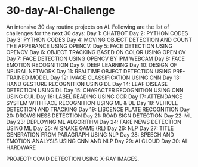 # 30-day-AI-Challenge
An intensive 30 day routine projects on AI.
Following are the list of challenges for the next 30 days:
Day 1:  CHATBOT
Day 2:  PYTHON CODES
Day 3:  PYTHON CODES
Day 4:  MOVING OBJECT DETECTION AND COUNT THE APPERANCE USING OPENCV.
Day 5:  FACE DETECTION USING OPENCV
Day 6:  OBJECT TRACKING BASED ON COLOR USING OPEN CV 
Day 7:  FACE DETECTION USING OPENCV BY IPM WEBCAM
Day 8:  FACE EMOTION RECOGNITION
Day 9:  DEEP LEARNING 
Day 10: DESIGN OF NEURAL NETWORK
Day 11: REALTIME OBJECT DETECTION USING PRE-TRAINED MODEL
Day 12: IMAGE CLASSIFICATION USING CNN
Day 13: HAND GESTURE RECOGNITION USING DL
Day 14: LEAF DISEASE DETECTION USING DL
Day 15: CHARACTER RECOGNITION USING CNN USING GUI.
Day 16: LABEL READING USING OCR 
Day 17: ATTENDANCE SYSTEM WITH FACE RECOGNITION USING ML & DL
Day 18: VEHICLE DETECTION AND TRACKING
Day 19: LISCENCE PLATE RECOGNITION
Day 20: DROWSINESS DETECTION
Day 21: ROAD SIGN DETECTION
Day 22: ML
Day 23: DEPLOYING ML ALGORITHM
Day 24: FAKE NEWS DETECTION USING ML
Day 25: AI SNAKE GAME (RL)
Day 26: NLP
Day 27: TITLE GENERATION FROM PARAGRAPH USING NLP
Day 28: SPEECH AND EMOTION ANALYSIS USING CNN AND NLP
Day 29: AI CLOUD
Day 30: AI HARDWARE

PROJECT: COVID DETECTION USING X-RAY IMAGES.
